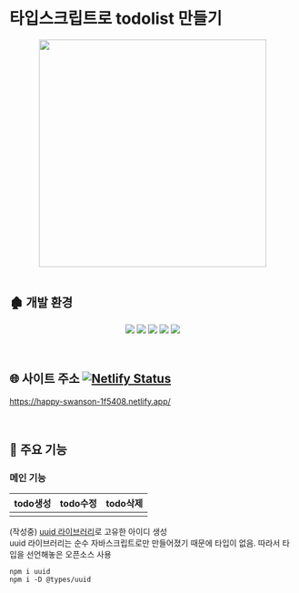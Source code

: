 
# 타입스크립트로 todolist 만들기

<div align='center'>
  <img width="400px" src='https://user-images.githubusercontent.com/80609368/148344784-bc91d962-40ba-4e6b-a51a-379a36195716.png'>
</div>

<br>

## 🏚 개발 환경
<p align='center'>
  <img src="https://img.shields.io/badge/React-v17.0.2-blue?logo=React"/>
  <img src="https://img.shields.io/badge/Typescript-v4.5.4-blue?logo=typescript"/>
  <img src="https://img.shields.io/badge/Craco-v6.4.3-oragne"/>
  <img src="https://img.shields.io/badge/emotion-v11.7.1-orange"/>
  <img src="https://img.shields.io/badge/storybook-v7.20.5-yellow"/>
</p>

<br>

## 🌐 사이트 주소 [![Netlify Status](https://api.netlify.com/api/v1/badges/464828dc-85a6-4a27-ba72-781fec63a713/deploy-status)](https://happy-swanson-1f5408.netlify.app/)
  https://happy-swanson-1f5408.netlify.app/

<br>

## 🔎 주요 기능

### 메인 기능
| todo생성 | todo수정 | todo삭제 |
|----------|----------|----------|
|          |          |          |


(작성중)
[uuid 라이브러리](https://www.npmjs.com/package/uuid)로 고유한 아이디 생성<br>
uuid 라이브러리는 순수 자바스크립트로만 만들어졌기 때문에 타입이 없음. 따라서 타입을 선언해놓은 오픈소스 사용
```shell
npm i uuid
npm i -D @types/uuid
```
